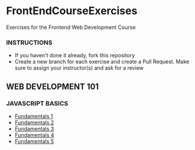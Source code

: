 # FrontEndCourseExercises
Exercises for the Frontend Web Development Course

### INSTRUCTIONS

- If you haven't done it already, fork this repository
- Create a new branch for each exercise and create a Pull Request. Make sure to assign your instructor(s) and ask for a review

## WEB DEVELOPMENT 101

### JAVASCRIPT BASICS

- [Fundamentals 1](/Fundamentals%201)
- [Fundamentals 2](/Fundamentals%202)
- [Fundamentals 3](/Fundamentals%203)
- [Fundamentals 4](/Fundamentals%204)
- [Fundamentals 5](/Fundamentals%205)
